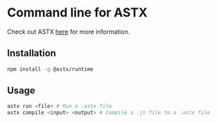 # Command line for ASTX
Check out ASTX [here](https://github.com/TheRealFloatDev/astx) for more information.

## Installation
```bash
npm install -g @astx/runtime
```

## Usage
```bash
astx run <file> # Run a .astx file
astx compile <input> <output> # Compile a .js file to a .astx file
```